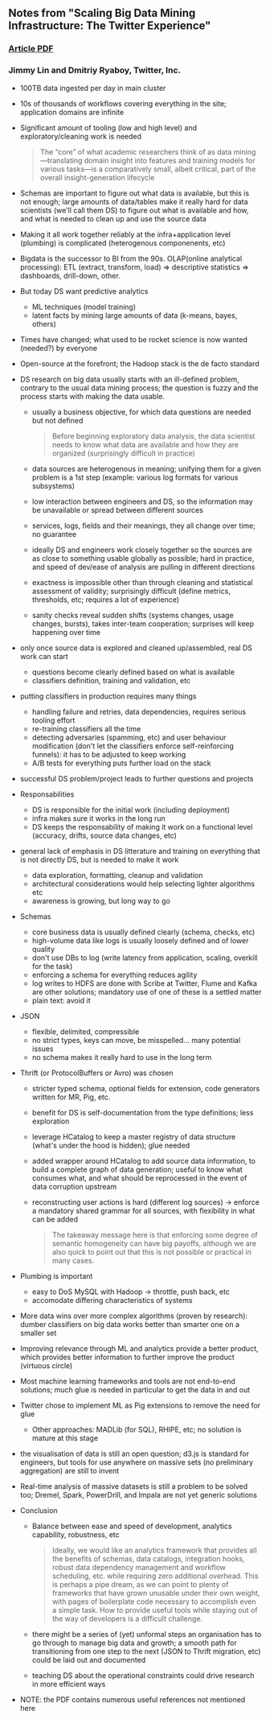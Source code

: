 ## Notes from "Scaling Big Data Mining Infrastructure: The Twitter Experience" 
### [Article PDF](http://www.kdd.org/sites/default/files/issues/14-2-2012-12/V14-02-02-Lin.pdf)
### Jimmy Lin and Dmitriy Ryaboy, Twitter, Inc.
* 100TB data ingested per day in main cluster
* 10s of thousands of workflows covering everything in the site; application domains are infinite
* Significant amount of tooling (low and high level) and exploratory/cleaning work is needed

    > The “core” of what
academic researchers think of as data mining—translating
domain insight into features and training models for various
tasks—is a comparatively small, albeit critical, part of the
overall insight-generation lifecycle

* Schemas are important to figure out what data is available, but this is not enough; large amounts of data/tables make it really hard for data scientists (we'll call them DS) to figure out what is available and how, and what is needed to clean up and use the source data

* Making it all work together reliably at the infra+application level (plumbing) is complicated (heterogenous componenents, etc)
* Bigdata is the successor to BI from the 90s. OLAP(online analytical processing): ETL (extract, transform, load) => descriptive statistics => dashboards, drill-down, other.
* But today DS want predictive analytics
    * ML techniques (model training)
    * latent facts by mining large amounts of data (k-means, bayes, others)
* Times have changed; what used to be rocket science is now wanted (needed?) by everyone
* Open-source at the forefront; the Hadoop stack is the de facto standard

* DS research on big data usually starts with an ill-defined problem, contrary to the usual data mining process; the question is fuzzy and the process starts with making the data usable.
    * usually a business objective, for which data questions are needed but not defined
    
        > Before beginning exploratory data analysis, the data scientist needs to know what data are available and how they are organized (surprisingly difficult in practice)
    * data sources are heterogenous in meaning; unifying them for a given problem is a 1st step (example: various log formats for various subsystems)
    * low interaction between engineers and DS, so the information may be unavailable or spread between different sources
    * services, logs, fields and their meanings, they all change over time; no guarantee
    * ideally DS and engineers work closely together so the sources are as close to something usable globally as possible; hard in practice, and speed of dev/ease of analysis are pulling in different directions
    * exactness is impossible other than through cleaning and statistical assessment of validity; surprisingly difficult (define metrics, thresholds, etc; requires a lot of experience)
    * sanity checks reveal sudden shifts (systems changes, usage changes, bursts), takes inter-team cooperation; surprises will keep happening over time

* only once source data is explored and cleaned up/assembled, real DS work can start
    * questions become clearly defined based on what is available
    * classifiers definition, training and validation, etc
* putting classifiers in production requires many things
    * handling failure and retries, data dependencies, requires serious tooling effort
    * re-training classifiers all the time
    * detecting adversaries (spamming, etc) and user behaviour modification (don't let the classifiers enforce self-reinforcing funnels): it has to be adjusted to keep working
    * A/B tests for everything puts further load on the stack
* successful DS problem/project leads to further questions and projects
* Responsabilities
    * DS is responsible for the initial work (including deployment)
    * infra makes sure it works in the long run
    * DS keeps the responsability of making it work on a functional level (accuracy, drifts, source data changes, etc)
* general lack of emphasis in DS litterature and training on everything that is not directly DS, but is needed to make it work
    * data exploration, formatting, cleanup and validation
    * architectural considerations would help selecting lighter algorithms etc
    * awareness is growing, but long way to go
* Schemas
    * core business data is usually defined clearly (schema, checks, etc)
    * high-volume data like logs is usually loosely defined and of lower quality
    * don't use DBs to log (write latency from application, scaling, overkill for the task)
    * enforcing a schema for everything reduces agility
    * log writes to HDFS are done with Scribe at Twitter, Flume and Kafka are other solutions; mandatory use of one of these is a settled matter
    * plain text: avoid it
* JSON
    * flexible, delimited, compressible
    * no strict types, keys can move, be misspelled... many potential issues
    * no schema makes it really hard to use in the long term
* Thrift (or ProtocolBuffers or Avro) was chosen
    * stricter typed schema, optional fields for extension, code generators written for MR, Pig, etc.
    * benefit for DS is self-documentation from the type definitions; less exploration
    * leverage HCatalog to keep a master registry of data structure (what's under the hood is hidden); glue needed
    * added wrapper around HCatalog to add source data information, to build a complete graph of data generation; useful to know what consumes what, and what should be reprocessed in the event of data corruption upstream
    * reconstructing user actions is hard (different log sources) -> enforce a mandatory shared grammar for all sources, with flexibility in what can be added
    
        > The takeaway message
here is that enforcing some degree of semantic homogeneity
can have big payoffs, although we are also quick to point out
that this is not possible or practical in many cases.

* Plumbing is important
    * easy to DoS MySQL with Hadoop -> throttle, push back, etc
    * accomodate differing characteristics of systems
* More data wins over more complex algorithms (proven by research): dumber classifiers on big data works better than smarter one on a smaller set
* Improving relevance through ML and analytics provide a better product, which provides better information to further improve the product (virtuous circle)
* Most machine learning frameworks and tools are not end-to-end solutions; much glue is needed in particular to get the data in and out
* Twitter chose to implement ML as Pig extensions to remove the need for glue
    * Other approaches: MADLib (for SQL), RHIPE, etc; no solution is mature at this stage
* the visualisation of data is still an open question; d3.js is standard for engineers, but tools for use anywhere on massive sets (no preliminary aggregation) are still to invent
* Real-time analysis of massive datasets is still a problem to be solved too; Dremel,
Spark, PowerDrill, and Impala are not yet generic solutions
* Conclusion
    * Balance between ease and speed of development, analytics capability, robustness, etc
    
        >  Ideally, we would like an analytics
framework that provides all the benefits of schemas,
data catalogs, integration hooks, robust data dependency
management and workflow scheduling, etc. while requiring
zero additional overhead. This is perhaps a pipe dream, as
we can point to plenty of frameworks that have grown unusable
under their own weight, with pages of boilerplate code
necessary to accomplish even a simple task. How to provide
useful tools while staying out of the way of developers is a
difficult challenge.

    * there might be a series of (yet) unformal steps an organisation has to go through to manage big data and growth; a smooth path for transitioning from one step to the next (JSON to Thrift migration, etc) could be laid out and documented
    * teaching DS about the operational constraints could drive research in more efficient ways
* NOTE: the PDF contains numerous useful references not mentioned here

